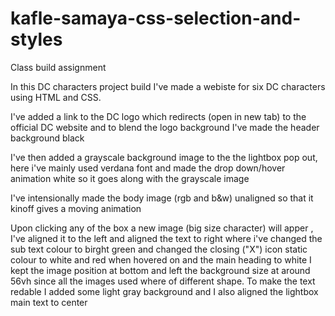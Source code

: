 # kafle-samaya-css-selection-and-styles
Class build assignment

In this DC characters project build I've made a webiste for six DC characters using HTML and CSS.

I've added a link to the DC logo which redirects (open in new tab) to the official DC website and to blend the logo background I've 
made the header background black

I've then added a grayscale background image to the the lightbox pop out, here i've mainly used verdana font and made the drop down/hover animation white so it goes along with the grayscale image

I've intensionally made the body image (rgb and b&w) unaligned so that it kinoff gives a moving animation

Upon clicking any of the box a new image (big size character) will apper , I've aligned it to the left and aligned the text to right where i've changed the sub text colour to birght green and changed the closing ("X") icon static colour to white and red when hovered on and the main heading to white
I kept the image position at bottom and left the  background size at around 56vh since all the images used where of different shape.
To make the text redable I added some light gray background and I also aligned the lightbox main text to center
